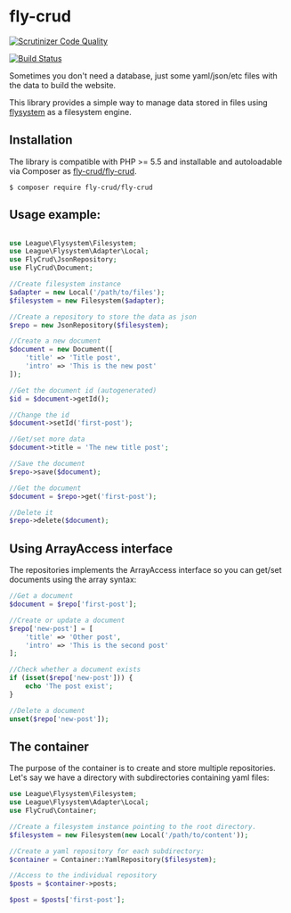 # fly-crud

[![Scrutinizer Code Quality](https://scrutinizer-ci.com/g/oscarotero/fly-crud/badges/quality-score.png?b=master)](https://scrutinizer-ci.com/g/oscarotero/fly-crud/?branch=master)

[![Build Status](https://travis-ci.org/oscarotero/fly-crud.svg?branch=master)](https://travis-ci.org/oscarotero/fly-crud)

Sometimes you don't need a database, just some yaml/json/etc files with the data to build the website.

This library provides a simple way to manage data stored in files using [flysystem](http://flysystem.thephpleague.com/) as a filesystem engine.

## Installation

The library is compatible with PHP >= 5.5 and installable and autoloadable via Composer as [fly-crud/fly-crud](https://packagist.org/packages/fly-crud/fly-crud).

```
$ composer require fly-crud/fly-crud
```

## Usage example:

```php

use League\Flysystem\Filesystem;
use League\Flysystem\Adapter\Local;
use FlyCrud\JsonRepository;
use FlyCrud\Document;

//Create filesystem instance
$adapter = new Local('/path/to/files');
$filesystem = new Filesystem($adapter);

//Create a repository to store the data as json
$repo = new JsonRepository($filesystem);

//Create a new document
$document = new Document([
    'title' => 'Title post',
    'intro' => 'This is the new post'
]);

//Get the document id (autogenerated)
$id = $document->getId();

//Change the id
$document->setId('first-post');

//Get/set more data
$document->title = 'The new title post';

//Save the document
$repo->save($document);

//Get the document
$document = $repo->get('first-post');

//Delete it
$repo->delete($document);
```

## Using ArrayAccess interface

The repositories implements the ArrayAccess interface so you can get/set documents using the array syntax:

```php
//Get a document
$document = $repo['first-post'];

//Create or update a document
$repo['new-post'] = [
    'title' => 'Other post',
    'intro' => 'This is the second post'
];

//Check whether a document exists
if (isset($repo['new-post'])) {
    echo 'The post exist';
}

//Delete a document
unset($repo['new-post']);
```

## The container

The purpose of the container is to create and store multiple repositories. Let's say we have a directory with subdirectories containing yaml files:

```php
use League\Flysystem\Filesystem;
use League\Flysystem\Adapter\Local;
use FlyCrud\Container;

//Create a filesystem instance pointing to the root directory.
$filesystem = new Filesystem(new Local('/path/to/content'));

//Create a yaml repository for each subdirectory:
$container = Container::YamlRepository($filesystem);

//Access to the individual repository
$posts = $container->posts;

$post = $posts['first-post'];
```
